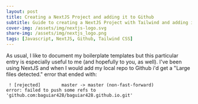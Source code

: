 ```yaml
---
layout: post
title: Creating a NextJS Project and adding it to Github
subtitle: Guide to creating a NextJS Project with Tailwind and adding it to Github
cover-img: /assets/img/nextjs-logo.svg
share-img: /assets/img/nextjs_logo.png
tags: [Javascript, NextJS, Github, Tailwind CSS]
---
```


As usual, I like to document my boilerplate templates but this particular entry is especially useful to me (and hopefully to you, as well). I've been using NextJS and when I would add my local repo to Github i'd get a "Large files detected." error that ended with:
~~~
 ! [rejected]        master -> master (non-fast-forward)
error: failed to push some refs to 'github.com:baguiar428/baguiar428.github.io.git'
~~~




